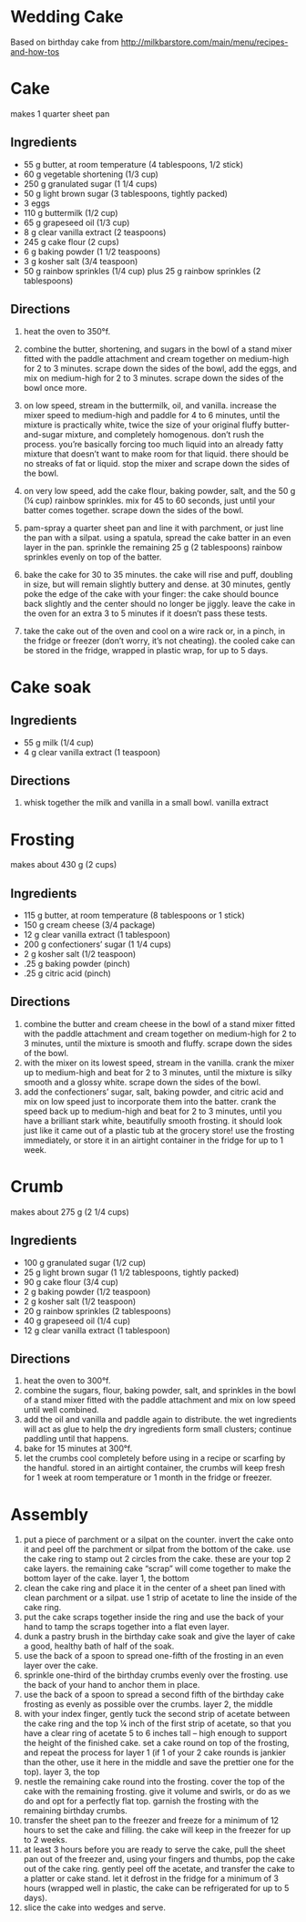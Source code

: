# Wedding Cake
Based on birthday cake from http://milkbarstore.com/main/menu/recipes-and-how-tos

# Cake

makes 1 quarter sheet pan

## Ingredients

- 55 g butter, at room temperature (4 tablespoons, 1/2 stick)
- 60 g vegetable shortening (1/3 cup)
- 250 g granulated sugar (1 1/4 cups)
- 50 g light brown sugar (3 tablespoons, tightly packed)
- 3 eggs
- 110 g buttermilk (1/2 cup)
- 65 g grapeseed oil (1/3 cup)
- 8 g clear vanilla extract (2 teaspoons)
- 245 g cake flour (2 cups)
- 6 g baking powder (1 1/2 teaspoons)
- 3 g kosher salt (3/4 teaspoon)
- 50 g rainbow sprinkles (1/4 cup) plus 25 g rainbow sprinkles (2 tablespoons)

## Directions 

1. heat the oven to 350°f.

2. combine the butter, shortening, and sugars in the bowl of a stand mixer fitted with the paddle attachment and cream together on medium-high for 2 to 3 minutes. scrape down the sides of the bowl, add the eggs, and mix on medium-high for 2 to 3 minutes. scrape down the sides of the bowl once more.
3. on low speed, stream in the buttermilk, oil, and vanilla. increase the mixer speed to medium-high and paddle for 4 to 6 minutes, until the mixture is practically white, twice the size of your original fluffy butter-and-sugar mixture, and completely homogenous. don’t rush the process. you’re basically forcing too much liquid into an already fatty mixture that doesn’t want to make room for that liquid. there should be no streaks of fat or liquid. stop the mixer and scrape down the sides of the bowl.
4. on very low speed, add the cake flour, baking powder, salt, and the 50 g (¼ cup) rainbow sprinkles. mix for 45 to 60 seconds, just until your batter comes together. scrape down the sides of the bowl.
5. pam-spray a quarter sheet pan and line it with parchment, or just line the pan with a silpat. using a spatula, spread the cake batter in an even layer in the pan. sprinkle the remaining 25 g (2 tablespoons) rainbow sprinkles evenly on top of the batter.
6. bake the cake for 30 to 35 minutes. the cake will rise and puff, doubling in size, but will remain slightly buttery and dense. at 30 minutes, gently poke the edge of the cake with your finger: the cake should bounce back slightly and the center should no longer be jiggly. leave the cake in the oven for an extra 3 to 5 minutes if it doesn’t pass these tests.
7. take the cake out of the oven and cool on a wire rack or, in a pinch, in the fridge or freezer (don’t worry, it’s not cheating). the cooled cake can be stored in the fridge, wrapped in plastic wrap, for up to 5 days.

# Cake soak

## Ingredients
- 55 g milk (1/4 cup)
- 4 g clear vanilla extract (1 teaspoon)

## Directions

1. whisk together the milk and vanilla in a small bowl.
vanilla extract

# Frosting

makes about 430 g (2 cups)

## Ingredients

- 115 g butter, at room temperature (8 tablespoons or 1 stick)
- 150 g cream cheese (3/4 package)
- 12 g clear vanilla extract (1 tablespoon)
- 200 g confectioners’ sugar (1 1/4 cups)
- 2 g kosher salt (1/2 teaspoon)
- .25 g baking powder (pinch)
- .25 g citric acid (pinch)

## Directions

1. combine the butter and cream cheese in the bowl of a stand mixer fitted with the paddle attachment and cream together on medium-high for 2 to 3 minutes, until the mixture is smooth and fluffy. scrape down the sides of the bowl.
2. with the mixer on its lowest speed, stream in the vanilla. crank the mixer up to medium-high and beat for 2 to 3 minutes, until the mixture is silky smooth and a glossy white. scrape down the sides of the bowl.
3. add the confectioners’ sugar, salt, baking powder, and citric acid and mix on low speed just to incorporate them into the batter. crank the speed back up to medium-high and beat for 2 to 3 minutes, until you have a brilliant stark white, beautifully smooth frosting. it should look just like it came out of a plastic tub at the grocery store! use the frosting immediately, or store it in an airtight container in the fridge for up to 1 week.

# Crumb

makes about 275 g (2 1/4 cups)

## Ingredients

- 100 g granulated sugar (1/2 cup)
- 25 g light brown sugar (1 1/2 tablespoons, tightly packed)
- 90 g cake flour (3/4 cup)
- 2 g baking powder (1/2 teaspoon)
- 2 g kosher salt (1/2 teaspoon)
- 20 g rainbow sprinkles (2 tablespoons)
- 40 g grapeseed oil (1/4 cup)
- 12 g clear vanilla extract (1 tablespoon)

## Directions

1. heat the oven to 300°f.
2. combine the sugars, flour, baking powder, salt, and sprinkles in the bowl of a stand mixer fitted with the paddle attachment and mix on low speed until well combined.
3. add the oil and vanilla and paddle again to distribute. the wet ingredients will act as glue to help the dry ingredients form small clusters; continue paddling until that happens.
4. bake for 15 minutes at 300°f.
5. let the crumbs cool completely before using in a recipe or scarfing by the handful. stored in an airtight container, the crumbs will keep fresh for 1 week at room temperature or 1 month in the fridge or freezer.

# Assembly

1. put a piece of parchment or a silpat on the counter. invert the cake onto it and peel off the parchment or silpat from the bottom of the cake. use the cake ring to stamp out 2 circles from the cake. these are your top 2 cake layers. the remaining cake “scrap” will come together to make the bottom layer of the cake.
layer 1, the bottom
2. clean the cake ring and place it in the center of a sheet pan lined with clean parchment or a silpat. use 1 strip of acetate to line the inside of the cake ring.
3. put the cake scraps together inside the ring and use the back of your hand to tamp the scraps together into a flat even layer.
4. dunk a pastry brush in the birthday cake soak and give the layer of cake a good, healthy bath of half of the soak.
5. use the back of a spoon to spread one-fifth of the frosting in an even layer over the cake.
6. sprinkle one-third of the birthday crumbs evenly over the frosting. use the back of your hand to anchor them in place.
7. use the back of a spoon to spread a second fifth of the birthday cake frosting as evenly as possible over the crumbs.
layer 2, the middle
8. with your index finger, gently tuck the second strip of acetate between the cake ring and the top ¼ inch of the first strip of acetate, so that you have a clear ring of acetate 5 to 6 inches tall – high enough to support the height of the finished cake. set a cake round on top of the frosting, and repeat the process for layer 1 (if 1 of your 2 cake rounds is jankier than the other, use it here in the middle and save the prettier one for the top).
layer 3, the top
9. nestle the remaining cake round into the frosting. cover the top of the cake with the remaining frosting. give it volume and swirls, or do as we do and opt for a perfectly flat top. garnish the frosting with the remaining birthday crumbs.
10. transfer the sheet pan to the freezer and freeze for a minimum of 12 hours to set the cake and filling. the cake will keep in the freezer for up to 2 weeks.
11. at least 3 hours before you are ready to serve the cake, pull the sheet pan out of the freezer and, using your fingers and thumbs, pop the cake out of the cake ring. gently peel off the acetate, and transfer the cake to a platter or cake stand. let it defrost in the fridge for a minimum of 3 hours (wrapped well in plastic, the cake can be refrigerated for up to 5 days).
12. slice the cake into wedges and serve.
